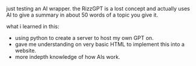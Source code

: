just testing an AI wrapper. the RizzGPT is a lost concept and actually uses AI to give a summary in about 50 words of a topic you give it.

what i learned in this:
- using python to create a server to host my own GPT on.
- gave me understanding on very basic HTML to implement this into a website.
- more indepth knowledge of how AIs work.
